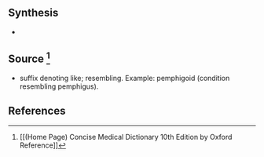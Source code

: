 ## Synthesis
- 
## Source [^1]
- suffix denoting like; resembling. Example: pemphigoid (condition resembling pemphigus).
## References

[^1]: [[(Home Page) Concise Medical Dictionary 10th Edition by Oxford Reference]]